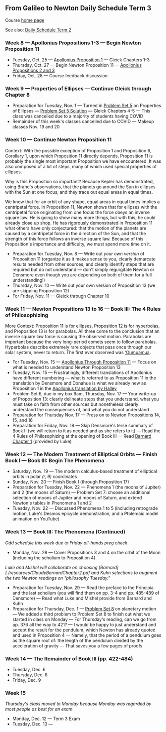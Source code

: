 ## From Galileo to Newton Daily Schedule Term 3

Course [home page](./)

See also: [Daily Schedule Term 2](./daily_schedule_term_2.html)

### Week 8 &mdash; Apollonius Propositions 1-3 &mdash; Begin Newton Proposition 11

* Tuesday, Oct. 25 &mdash; [Apollonius Proposition 1](./resources/12PagesOfApollonius.pdf) &mdash; Gleick Chapters 1-3
* Thursday, Oct. 27 &mdash; Begin Newton Proposition 11 &mdash; [Apollonius Propositions 2 and 3](./resources/12PagesOfApollonius.pdf)
* Friday, Oct. 28 &mdash; Course feedback discussion

### Week 9 &mdash; Properties of Ellipses &mdash; Continue Gleick through Chapter 8

* Preparation for Tuesday, Nov. 1 &mdash; Turned in [Problem Set 5](./assignments/PS05.nb.pdf) on Properties of Ellipses &mdash; [Problem Set 5 Solution](./assignments/PS05-Solution.pdf) &mdash; Gleick Chapters 4-5 &mdash; This class was cancelled due to a majority of students having COVID
* Remainder of this week's classes cancelled due to COVID &mdash; Makeup classes Nov. 19 and 20

### Week 10 &mdash; Continue Newton Proposition 11

Context: With the possible exception of Proposition 1 and Proposition 6, Corollary 1, upon which Proposition 11 directly depends, Proposition 11 is probably the single most important Proposition we have encountered. It was also composed of a lot of steps, many of which used special properties of ellipses.

Why is this Proposition so important? Because Kepler has demonstrated, using Brahe's observations, that the planets go around the Sun in ellipses with the Sun at one focus, and they trace out equal areas in equal times.

We know that for an orbit of any shape, equal areas in equal times implies a centripetal force. In Proposition 11, Newton shows that for ellipses with the centripetal force originating from one focus the force obeys an inverse square law. He is going to show many more things, but with this, he could already close up shop. He has rigorously demonstrated in Proposition 11 what others have only conjectured: that the motion of the planets are caused by a centripetal force in the direction of the Sun, and that the strength of this force follows an inverse square law. Because of this Proposition's importance and difficulty, we must spend more time on it.

* Preparation for Tuesday, Nov. 8 &mdash; Write out *your own version* of Proposition 11 (organize it as it makes sense to you, clearly demarcate results needed from other sources, and clearly identify steps that are required but do not understand &mdash; don't simply regurgitate Newton or Densmore even though you are depending on both of them for a full understanding!)
* Thursday, Nov. 10 &mdash; Write out your own version of Proposition 13 (we are skipping Proposition 12)
* For Friday, Nov. 11 &mdash; Gleick through Chapter 10

### Week 11 &mdash; Newton Propositions 13 to 16 &mdash; Book III: The 4 Rules of Philosophizing

More Context: Proposition 11 is for ellipses, Proposition 12 is for hyperbolas, and Proposition 13 is for parabolas. All three come to the conclusion that an inverse square law force is causing the observed motion. Parabolas are important because the very long-period comets seem to follow parabolas. Hyperbolas describe extremely rare objects that pass once through our solar system, never to return. The first ever observed was [ʻOumuamua](https://en.wikipedia.org/wiki/ʻOumuamua).

* For Tuesday, Nov. 15 &mdash; [Apollonius Through Proposition 11](./resources/12MorePagesOfApollonius.pdf) &mdash; Focus on what is needed to understand Newton Proposition 13
* Tuesday, Nov. 15 &mdash; Frustratingly, different translations of Apollonius have different numbering &mdash; what is referred to as Proposition 11 in the translation by Densmore and Donahue is what we already new as Proposition 1 in the [Apollonius translation by Halley](./resources/12PagesOfApollonius.pdf)
* Problem Set 6, due in my box 9am, Thursday, Nov. 17 &mdash; Your write-up of Proposition 13: clearly delineate steps that you understand, what you must take on faith from other sources but nonetheless clearly understand the consequences of, and what you do not understand
* Preparation for Thursday Nov. 17 &mdash; Press on to Newton Propositions 14, 15, and 16
* Preparation for Friday, Nov. 18 &mdash; Skip Densmore's terse summary of Book II (we will return to it as needed and as she refers to it) &mdash; Read the 4 Rules of Philosophizing at the opening of Book III &mdash; Read [Barnard Chapter 1](./resources/ClaudeBernardChapter1.pdf) (provided by Luke)

### Week 12 &mdash; The Modern Treatment of Elliptical Orbits &mdash; Finish Book I &mdash; Book III: Begin The Phenomena

* Saturday, Nov. 19 &mdash; The modern calculus-based treatment of elliptical orbits in polar *(r, &theta;)* coordinates
* Sunday, Nov. 20 &mdash; Finish Book I (through Proposition 17)
* Preparation for Tuesday, Nov. 22 &mdash; Phenomena 1 (the moons of Jupiter) and 2 (the moons of Saturn) &mdash; Problem Set 7: choose an additional selection of moons of Jupiter and moons of Saturn, and extend Newton's tables in Phenomena 1 and 2
* Tuesday, Nov. 22 &mdash; Discussed Phenomena 1 to 5 (including retrograde motion, Luke's Desmos epicycle demonstration, and a Ptolemaic model animation on YouTube)

### Week 13 &mdash; Book III: The Phenomena (Continued)

*Odd schedule this week due to Friday all-hands preg check*

* Monday, Nov. 28 &mdash; Cover Propositions 3 and 4 on the orbit of the Moon (including the scholium to Proposition 4)

*Luke and Mishel will collaborate on choosing [Barnard](./resources/ClaudeBernardChapter2.pdf and Kuhn selections to augment the two Newton readings on "philosophy Tuesday."*

* Preparation for Tuesday, Nov. 29 &mdash; Read the preface to the Principia and the last scholium (you will find them on pp. 3-4 and pp. 485-489 of Densmore) &mdash; Read what Luke and Mishel provide from Barnard and Kuhn
* Preparation for Thursday, Dec. 1 &mdash; [Problem Set 8](./assignments/PS08.nb.pdf) on planetary motion &mdash; We added a third problem to Problem Set 8 to finish out what we started in class on Monday &mdash; For Thursday's reading, can we go from pp. 376 all the way to 421? &mdash; I would be happy to just understand and accept the result for the pendulum, which Newton has already quoted and used in Proposition 4 &mdash; Namely, that the period of a pendulum goes as the square root of: the length of the pendulum divided by the acceleration of gravity &mdash; That saves you a few pages of proofs

### Week 14 &mdash; The Remainder of Book III (pp. 422-484)

* Tuesday, Dec. 6
* Thursday, Dec. 8
* Friday, Dec. 9

### Week 15

*Thursday's class moved to Monday because Monday was regarded by most people as best for an exam*

* Monday, Dec. 12 &mdash; Term 3 Exam
* Tuesday, Dec. 13 &mdash;
